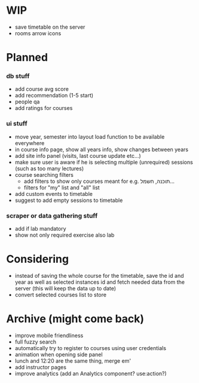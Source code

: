 # WIP

- save timetable on the server
- rooms arrow icons

# Planned

### db stuff

- add course avg score
- add recommendation (1-5 start)
- people qa
- add ratings for courses

### ui stuff

- move year, semester into layout load function to be available everywhere
- in course info page, show all years info, show changes between years
- add site info panel (visits, last course update etc...)
- make sure user is aware if he is selecting multiple (unrequired) sessions (such as too many lectures)
- course searching filters
  - add filters to show only courses meant for e.g. תוכנה, חשמל...
  - filters for "my" list and "all" list
- add custom events to timetable
- suggest to add empty sessions to timetable

### scraper or data gathering stuff

- add if lab mandatory
- show not only required exercise also lab

# Considering

- instead of saving the whole course for the timetable, save the id and year as well as selected instances id and fetch needed data from the server (this will keep the data up to date)
- convert selected courses list to store

# Archive (might come back)

- improve mobile friendliness
- full fuzzy search
- automatically try to register to courses using user credentials
- animation when opening side panel
- lunch and 12:20 are the same thing, merge em'
- add instructor pages
- improve analytics (add an Analytics component? use:action?)
